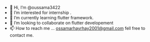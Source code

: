 - 👋 Hi, I’m @oussama3422
- 👀 I’m interested for internship .
- 🌱 I’m currently learning flutter framework.
- 💞️ I’m looking to collaborate on flutter developement
- 📫 How to reach me ... ossamarhayrhay2001@gmail.com fell free to contact me.

<!---
oussama3422/oussama3422 is a ✨ special ✨ repository because its `README.md` (this file) appears on your GitHub profile.
You can click the Preview link to take a look at your changes.
--->
